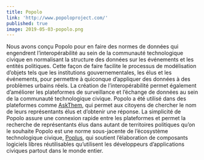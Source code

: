 ```yaml
---
title: Popolo
link: 'http://www.popoloproject.com/'
published: true
image: 2019-05-03-popolo.png
---
```

Nous avons conçu Popolo pour en faire des normes de données qui engendrent l’interopérabilité au sein de la communauté technologique civique en normalisant la structure des données sur les événements et les entités politiques. Cette façon de faire facilite le processus de modélisation d’objets tels que les institutions gouvernementales, les élus et les événements, pour permettre à quiconque d’appliquer des données à des problèmes urbains réels. La création de l’interopérabilité permet également d’améliorer les plateformes de surveillance et l’échange de données au sein de la communauté technologique civique. Popolo a été utilisé dans des plateformes comme <a href="http://www.askthem.io/" target="_blank">AskThem</a>, qui permet aux citoyens de chercher le nom de leurs représentants élus et d’obtenir une réponse. La simplicité de Popolo assure une connexion rapide entre les plateformes et permet la recherche de représentants élus dans autant de territoires politiques qu’on le souhaite Popolo est une norme sous-jacente de l’écosystème technologique civique, <a href="http://poplus.org/" target="_blank">Poplus</a>, qui soutient l’élaboration de composants logiciels libres réutilisables qu’utilisent les développeurs d’applications civiques partout dans le monde entier.
